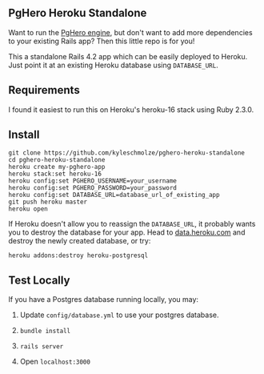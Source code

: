 ## PgHero Heroku Standalone

Want to run the [PgHero engine](https://github.com/ankane/pghero/), but don't want to
add more dependencies to your existing Rails app? Then this little repo is for you!

This a standalone Rails 4.2 app which can be easily deployed to Heroku. Just point it at 
an existing Heroku database using `DATABASE_URL`.

## Requirements
I found it easiest to run this on Heroku's heroku-16 stack using Ruby 2.3.0.

## Install

```
git clone https://github.com/kyleschmolze/pghero-heroku-standalone
cd pghero-heroku-standalone
heroku create my-pghero-app
heroku stack:set heroku-16
heroku config:set PGHERO_USERNAME=your_username
heroku config:set PGHERO_PASSWORD=your_password
heroku config:set DATABASE_URL=database_url_of_existing_app
git push heroku master
heroku open
```

If Heroku doesn't allow you to reassign the `DATABASE_URL`, it probably wants you to destroy the database for your app. Head to [data.heroku.com](http://data.heroku.com/) and destroy the newly created database, or try:
```
heroku addons:destroy heroku-postgresql
```


## Test Locally
If you have a Postgres database running locally, you may:

1. Update `config/database.yml` to use your postgres database.

2.  `bundle install`

3. `rails server`

3. Open `localhost:3000`
